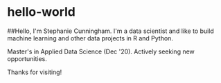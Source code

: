 # hello-world


##Hello, I'm Stephanie Cunningham. 
I'm a data scientist and like to build machine learning and other data projects in R and Python.

Master's in Applied Data Science (Dec '20).  Actively seeking new opportunities.

Thanks for visiting!
